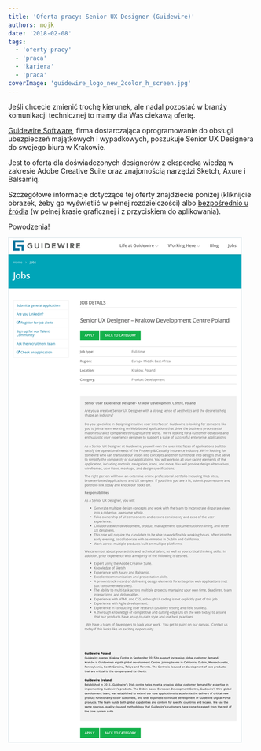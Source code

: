 ```yaml
---
title: 'Oferta pracy: Senior UX Designer (Guidewire)'
authors: mojk
date: '2018-02-08'
tags:
  - 'oferty-pracy'
  - 'praca'
  - 'kariera'
  - 'praca'
coverImage: 'guidewire_logo_new_2color_h_screen.jpg'
---
```


Jeśli chcecie zmienić trochę kierunek, ale nadal pozostać w branży komunikacji
technicznej to mamy dla Was ciekawą ofertę.

<!--truncate-->

[Guidewire Software](https://www.guidewire.com/), firma dostarczająca
oprogramowanie do obsługi ubezpieczeń majątkowych i wypadkowych, poszukuje
Senior UX Designera do swojego biura w Krakowie.

Jest to oferta dla doświadczonych designerów z ekspercką wiedzą w zakresie Adobe
Creative Suite oraz znajomością narzędzi Sketch, Axure i Balsamiq.

Szczegółowe informacje dotyczące tej oferty znajdziecie poniżej (kliknijcie
obrazek, żeby go wyświetlić w pełnej rozdzielczości)
albo [bezpośrednio u źródła](https://careers.guidewire.com/jobs/view/oiH55fwT/senior-ux-designer-krakow-development-centre-poland) (w
pełnej krasie graficznej i z przyciskiem do aplikowania).

Powodzenia!

![](images/Guidewire-senior-ux-designer.png)
